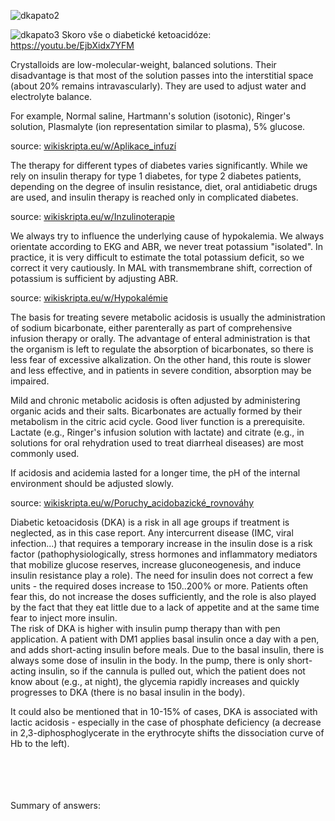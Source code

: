 
<div class="w3-row">
<div class="w3-half">


<bdl-tabs idlist="patogeneze,krystaloidy,inzulin,kalemie,ABR,ketoacidoza,ketoacidoza2" 
  titlelist="Patogenesis,Crystalloid treatment,Treatment of hyperglycemia,Treatment of hypokalemia,Treatment of ABR disorder,Ketoacidosis,DKA 2"></bdl-tabs>
<div class="w3-sand w3-large w3-padding w3-margin">  
<div id="patogeneze">

![dkapato2](dkapato2.png)

![dkapato3](dkapato3.png)
Skoro vše o diabetické ketoacidóze: https://youtu.be/EjbXidx7YFM

</div>
<div id="krystaloidy">
Crystalloids are low-molecular-weight, balanced solutions. Their disadvantage is that most of the solution passes into the interstitial space (about 20% remains intravascularly). They are used to adjust water and electrolyte balance.

For example, Normal saline, Hartmann's solution (isotonic), Ringer's solution, Plasmalyte (ion representation similar to plasma), 5% glucose.

source: <a href="https://www.wikiskripta.eu/w/Aplikace_infuz%C3%AD#Krystaloidy" target="_blank">wikiskripta.eu/w/Aplikace_infuzí</a>



</div>
<div id="inzulin">
The therapy for different types of diabetes varies significantly. While we rely on insulin therapy for type 1 diabetes, for type 2 diabetes patients, depending on the degree of insulin resistance, diet, oral antidiabetic drugs are used, and insulin therapy is reached only in complicated diabetes.

source: <a href="https://www.wikiskripta.eu/w/Inzulinoterapie" target="_blank">wikiskripta.eu/w/Inzulinoterapie</a>


</div>
<!--div id="glykemie">
Pokles glykémie musí být postupný – 2,5-4,5 mmol/L za hodinu maximálně!!! Jde o to aby se předešlo rozvoji mozkového edému. Nutná je i pravidelná monitorace iontů – ze začátku i několikrát denně, aby se preventoval shift do hypokalémie. Infuze inzulinu musí být následně při dostatečném poklesu glykémie a kália doplněny i infuze iontů – viz. níže. Cílová glykémie (tj. normální hodnoty) by měla být dosažena postupně během 24 – 48 hodin.
</div-->
<div id="kalemie">
We always try to influence the underlying cause of hypokalemia. We always orientate according to EKG and ABR, we never treat potassium "isolated". In practice, it is very difficult to estimate the total potassium deficit, so we correct it very cautiously. In MAL with transmembrane shift, correction of potassium is sufficient by adjusting ABR.

source: <a href="https://www.wikiskripta.eu/w/Hypokal%C3%A9mie" target="_blank">wikiskripta.eu/w/Hypokalémie</a>

<!--
Při nízké kalémii se zahajuje podávání inzulinu až po doplnění hladiny kalia k hodnotám, která se blíží dolní hranici referenčních hodnot (tj. ~ 3,8 mmol/L)

ATB – nejprve empiricky, poté dle citlivosti.

Náhrada iontů: zejména K+ - administrovat opatrně, protože inzulin navodí přesun (shift) K+ do buněk – dle EKG má vstupně změny, které souvisí s vysokou hladinou K+ extracelulárně! Vyčkat normalizace hladin a normalizace EKG – na něm vysoké hrotnaté T (Eiffel tower tvar), i když není přítomna bradykardie…. Může být dáno i lehkou teplotou a hypotenzí! Následně substituovat a zabránit hypokalémii, která má také kardiovaskulární rizika!-->
</div>
<div id="ABR">
The basis for treating severe metabolic acidosis is usually the administration of sodium bicarbonate, either parenterally as part of comprehensive infusion therapy or orally. The advantage of enteral administration is that the organism is left to regulate the absorption of bicarbonates, so there is less fear of excessive alkalization. On the other hand, this route is slower and less effective, and in patients in severe condition, absorption may be impaired.

Mild and chronic metabolic acidosis is often adjusted by administering organic acids and their salts. Bicarbonates are actually formed by their metabolism in the citric acid cycle. Good liver function is a prerequisite. Lactate (e.g., Ringer's infusion solution with lactate) and citrate (e.g., in solutions for oral rehydration used to treat diarrheal diseases) are most commonly used.

If acidosis and acidemia lasted for a longer time, the pH of the internal environment should be adjusted slowly.

source: <a href="https://www.wikiskripta.eu/w/Poruchy_acidobazick%C3%A9_rovnov%C3%A1hy" target="_blank">wikiskripta.eu/w/Poruchy_acidobazické_rovnováhy</a>
<!--Management ABR poruchy: podávání inzulinu s i.v. tekutinami a náhradou elektrolytů a udržováním jejich normálních hodnot povede k postupnému snížení prodkce ketolátek a stabilizaci glykémie a utilizaci glukózy, což navodí i postupnou korekci metabolické acidózy. ASTRUP by se měl provádět alespoň á 6 hodin do normalizace – ideálně arteriální.

Přechod na s.c. inzulin – poučit pacientku, musí režim dodržovat, aby se zabránilo opětovné komplikaci DKA, nutnost sledovat pacientku u diabetologa. Nutno glykémie pravidelně měřit nalačno před jídlem a vysledovat ideální dávky inzulinu, které povedou u pacientky s normalizaci hodnot glykémií. Zvážení kontinuální monitorace pomocí čipu – glukózového senzoru (dnes má na něj nárok každý pacient s DM 1. typu). Pacientka poté může být propuštěna do péče ošetřujícího diabetologa.

Ještě pár poznámek ke kazuistice, které lze studentům pro zajímavost zmínit:

Dříve byla DKA denním chlebem intenzivistů, u DM 1 to byla velmi častá akutní komplikace. S rutinním rozšířením glukometrů pro selfmonitoring její výskyt rapidně klesnul. Další pokles je díky rozšíření glukózových senzorů.

Stále vídáme DKA při primomanifestaci DM1 u dětí. U dospělých moc ne, mají dlouho zachovalou zbytkovou sekreci inzulinu, DM1 se rozvíjí zvolna a manifestuje bez DKA.-->
</div>
<div id="ketoacidoza">
Diabetic ketoacidosis (DKA) is a risk in all age groups if treatment is neglected, as in this case report. Any intercurrent disease (IMC, viral infection...) that requires a temporary increase in the insulin dose is a risk factor (pathophysiologically, stress hormones and inflammatory mediators that mobilize glucose reserves, increase gluconeogenesis, and induce insulin resistance play a role). The need for insulin does not correct a few units - the required doses increase to 150..200% or more. Patients often fear this, do not increase the doses sufficiently, and the role is also played by the fact that they eat little due to a lack of appetite and at the same time fear to inject more insulin.
</div>
<div id="ketoacidoza2">
The risk of DKA is higher with insulin pump therapy than with pen application. A patient with DM1 applies basal insulin once a day with a pen, and adds short-acting insulin before meals. Due to the basal insulin, there is always some dose of insulin in the body. In the pump, there is only short-acting insulin, so if the cannula is pulled out, which the patient does not know about (e.g., at night), the glycemia rapidly increases and quickly progresses to DKA (there is no basal insulin in the body).

It could also be mentioned that in 10-15% of cases, DKA is associated with lactic acidosis - especially in the case of phosphate deficiency (a decrease in 2,3-diphosphoglycerate in the erythrocyte shifts the dissociation curve of Hb to the left).
</div>

</div>

</div>
<div class="w3-half w3-padding w3-large">

<bdl-quizx id="q20" type="choice2" 
          question="4.1 Infusion of crystalloids in the treatment of diabetic ketoacidosis:" 
          answers="A. is initially aggressive with isotonic solutions to correct dehydration and restore i.v. volume|B. is initially aggressive with hyperosmolar solutions to correct dehydration and restore i.v. volume|C. is not used initially, immediate bolus application of insulin to correct hyperglycemia is important" 
          correctoptions="true|false|false" 
          explanations="yes|no|no" 
          buttontitle="check answer" ></bdl-quizx>
<bdl-quizx id="q21" type="choice2" 
          question="4.2 To reduce hyperglycemia and initiate glucose utilization:" 
          answers="A. we start a continuous insulin infusion|B. we start a continuous cortisol infusion|C. we start a continuous infusion of IGF-1 hormone (insulin-like Growth factor hormone)|D. we start a continuous glucagon infusion" 
          correctoptions="true|false|false|false" 
          explanations="yes|no|no|no" 
          buttontitle="check answer" ></bdl-quizx>      
<bdl-quizx id="q22" type="choice2" 
          question="4.3 Rate of glycemia decrease:" 
          answers="A. does not matter, it needs to be reduced as quickly as possible, the patient is in a coma, exitus threatens|B. must be slow - max. 2.5 - 4.5 mmol/L per hour" 
          correctoptions="false|true" 
          explanations="no|yes" 
          buttontitle="check answer" ></bdl-quizx>
<bdl-quizx id="q23" type="choice2" 
          question="4.4 Why must the rate of glycemia reduction be slow?" 
          answers="A. to prevent cerebral edema due to rapid change in internal environment osmolarity|B. to prevent the rapid development of severe hypokalemia|C. to maintain a sufficient energy pool in the blood extracellularly for vital organs" 
          correctoptions="true|true|false" 
          explanations="yes|yes|no" 
          buttontitle="check answer" ></bdl-quizx>          
<bdl-quizx id="q24" type="choice" 
          question="4.5 Insulin during hyperglycemia in DKA induces:" 
          answers="A. shift of potassium into cells|B. shift of glucose into cells|C. shift of H<sup>+</sup> into cells|D. shift of glucose out of cells, which is available for vital organs" 
          correctoptions="true|true|false|false" 
          explanations="yes|yes|no|no" 
          buttontitle="check answer" ></bdl-quizx> 
<bdl-quizx id="q25" type="choice2" 
          question="4.6 DKA is a more common complication in diabetes mellitus type:" 
          answers="I|II" 
          correctoptions="true|false" 
          explanations="yes|no" 
          buttontitle="check answer"></bdl-quizx>          
<bdl-quizx id="q26" type="choice" 
          question="4.7 Glycemia level is directly influenced by:" 
          answers="insulin|glucagon|growth hormone|catecholamines|thyroid hormones|aldosterone|glucocorticoids|melatonin|leptin" 
          correctoptions="true|true|true|true|true|false|true|false|true" 
          explanations="yes|yes|yes|yes|yes|no|yes|no|yes" 
          buttontitle="check answer"></bdl-quizx>     
<bdl-quizx id="q27" type="choice2" 
          question="4.8 Can DKA be accompanied by lactic acidosis?" 
          answers="A. yes it can|B. no it cannot" 
          correctoptions="true|false" 
          explanations="yes|no" 
          buttontitle="check answer"></bdl-quizx>
<bdl-quiz-summary id="qs">
  Summary of answers:
</bdl-quiz-summary>             
<bdl-quiz-control ids="q20,q21,q22,q23,q24,q25,q26,q27,qs"></bdl-quiz-control>
</div>
</div>
